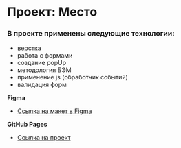 # Проект: Место

### В проекте применены следующие технологии:

* верстка
* работа с формами
* создание popUp
* методология БЭМ
* применение js (обработчик событий)
* валидация форм

**Figma**

* [Ссылка на макет в Figma](https://www.figma.com/file/2cn9N9jSkmxD84oJik7xL7/JavaScript.-Sprint-4?node-id=0%3A1)

**GitHub Pages**

* [Ссылка на проект](https://nataliapushkina.github.io/mesto/)
